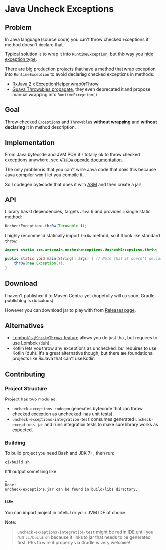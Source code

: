 # Java Uncheck Exceptions

## Problem

In Java language (source code) you can't throw checked exceptions if method doesn't declare that.

Typical solution is to wrap it into `RuntimeException`, but this way you [hide exception type](https://github.com/ReactiveX/RxJava/issues/5965).

There are big production projects that have a method that wrap exception into `RuntimeException` to avoid declaring checked exceptions in methods:

- [RxJava 2.x ExceptionHelper.wrapOrThrow](https://github.com/ReactiveX/RxJava/blob/v2.1.12/src/main/java/io/reactivex/internal/util/ExceptionHelper.java#L38)
- [Guava Throwables.propagate](https://github.com/google/guava/wiki/ThrowablesExplained), they even deprecated it and propose manual wrapping into `RuntimeException()`

## Goal

Throw checked `Exception`s and `Throwable`s **without wrapping** and **without declaring** it in method description.

## Implementation

From Java bytecode and JVM POV it's totally ok to throw checked exceptions anywhere, see [`ATHROW` opcode documentation](https://docs.oracle.com/javase/specs/jvms/se7/html/jvms-6.html#jvms-6.5.athrow).

The only problem is that you can't write Java code that does this because Java compiler won't let you compile it…

So I codegen bytecode that does it with [ASM](http://asm.ow2.org/) and then create a jar!

## API

Library has 0 dependencies, targets Java 6 and provides a single static method:

```java
UncheckExceptions.thr0w(Throwable t);
```

I highly recommend statically import `thr0w` method, so it'll look like standard `throw`:

```java
import static com.artemzin.uncheckexceptions.UncheckExceptions.thr0w;

public static void main(String[] args) { // Note that it doesn't declare `throws Exception`!
    thr0w(new Exception());
}
```

## Download

I haven't published it to Maven Central yet (hopefully will do soon, Gradle publishing is ridiculous).

However you can download jar to play with from [Releases page](https://github.com/artem-zinnatullin/java-uncheck-exceptions/releases).

## Alternatives

- [Lombok's `@SneakyThrows` feature](https://projectlombok.org/features/SneakyThrows) allows you do just that, but requires to use Lombok (duh).
- [Kotlin lets you throw any exceptions as unchecked](https://kotlinlang.org/docs/reference/exceptions.html#checked-exceptions), but requires to use Kotlin (duh). It's a great alternative though, but there are foundational projects like RxJava that can't use Kotlin

## Contributing

### Project Structure

Project has two modules:

- `uncheck-exceptions-codegen` generates bytecode that can throw checked exception as unchecked (has unit tests).
- `uncheck-exceptions-integration-test` consumes generated `uncheck-exceptions.jar` and runs integration tests to make sure library works as expected.

### Building

To build project you need Bash and JDK 7+, then run:

```console
ci/build.sh
```

It'll output something like:

```console
…
Done!
uncheck-exceptions.jar can be found in build/libs directory.
```

### IDE

You can import project in IntelliJ or your JVM IDE of choice.

Note:

>`uncheck-exceptions-integration-test` might be red in IDE until you run `ci/build.sh` because it links to jar that needs to be generated first.
>PRs to wire it properly via Gradle is very welcome!
